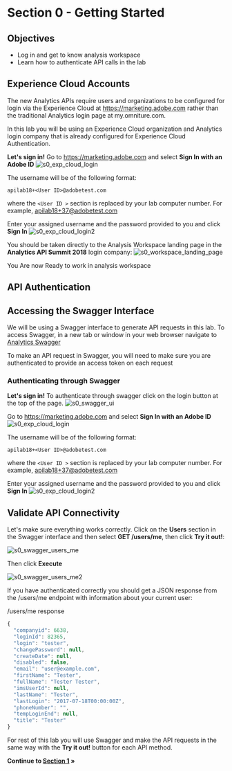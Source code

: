 Section 0 - Getting Started
====

Objectives
----
* Log in and get to know analysis workspace
* Learn how to authenticate API calls in the lab

Experience Cloud Accounts
----
The new Analytics APIs require users and organizations to be configured for login via the Experience Cloud at https://marketing.adobe.com rather than the traditional Analytics login page at my.omniture.com.

In this lab you will be using an Experience Cloud organization and Analytics login company that is already configured for Experience Cloud Authentication. 

**Let's sign in!**
Go to https://marketing.adobe.com and select **Sign In with an Adobe ID**
![s0_exp_cloud_login](../../images/s0_exp_cloud_login.png?raw=true)

The username will be of the following format:

`apilab18+<User ID>@adobetest.com`

where the `<User ID >` section is replaced by your lab computer number.  For example, apilab18+37@adobetest.com

Enter your assigned username and the password provided to you and click **Sign In**
![s0_exp_cloud_login2](../../images/s0_exp_cloud_login2.png?raw=true)

You should be taken directly to the Analysis Workspace landing page in the **Analytics API Summit 2018** login company:
![s0_workspace_landing_page](../../images/s0_workspace_landing_page.png?raw=true)

You Are now Ready to work in analysis workspace


API Authentication
----


Accessing the Swagger Interface
----
We will be using a Swagger interface to generate API requests in this lab. To access Swagger, in a new tab or window in your web browser navigate to [Analytics Swagger](https://adobedocs.github.io/analytics-2.0-apis/)

To make an API request in Swagger, you will need to make sure you are authenticated to provide an access token on each request

### Authenticating through Swagger

**Let's sign in!**
To authenticate through swagger click on the login button at the top of the page. 
![s0_swagger_ui](../../images/s0_swagger_ui.png?raw=true)

Go to https://marketing.adobe.com and select **Sign In with an Adobe ID**
![s0_exp_cloud_login](../../images/s0_exp_cloud_login.png?raw=true)

The username will be of the following format:

`apilab18+<User ID>@adobetest.com`

where the `<User ID >` section is replaced by your lab computer number.  For example, apilab18+37@adobetest.com

Enter your assigned username and the password provided to you and click **Sign In**
![s0_exp_cloud_login2](../../images/s0_exp_cloud_login2.png?raw=true)


Validate API Connectivity
----
Let's make sure everything works correctly. Click on the **Users** section in the Swagger interface and then select **GET /users/me**, then click **Try it out!**:

![s0_swagger_users_me](../../images/s0_swagger_users_me_1.png?raw=true)

Then click **Execute**

![s0_swagger_users_me2](../../images/s0_swagger_users_me_2.png?raw=true)


If you have authenticated correctly you should get a JSON response from the /users/me endpoint with information about your current user:

/users/me response
```javascript
{
  "companyid": 6638,
  "loginId": 82365,
  "login": "tester",
  "changePassword": null,
  "createDate": null,
  "disabled": false,
  "email": "user@example.com",
  "firstName": "Tester",
  "fullName": "Tester Tester",
  "imsUserId": null,
  "lastName": "Tester",
  "lastLogin": "2017-07-18T00:00:00Z",
  "phoneNumber": "",
  "tempLoginEnd": null,
  "title": "Tester"
}
```

For rest of this lab you will use Swagger and make the API requests in the same way with the **Try it out!** button for each API method.

**Continue to [Section 1](../s1_api_intro) »**


